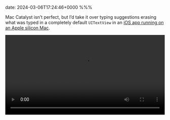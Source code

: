 date: 2024-03-06T17:24:46+0000
%%%

Mac Catalyst isn’t perfect, but I’d take it over typing suggestions erasing what was typed in a completely default `UITextView` in an [iOS app running on an Apple silicon Mac](https://developer.apple.com/documentation/apple-silicon/running-your-ios-apps-in-macos).

<video src="text-on-mac.mp4" controls width="100%" />
